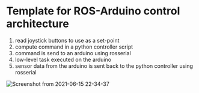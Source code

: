 # Template for ROS-Arduino control architecture

1) read joystick buttons to use as a set-point
2) compute command in a python controller script
3) command is send to an arduino using rosserial
4) low-level task executed on the arduino
5) sensor data from the arduino is sent back to the python controller using rosserial

![Screenshot from 2021-06-15 22-34-37](https://user-images.githubusercontent.com/16725496/122156256-a236fa80-ce36-11eb-9b16-70147ef95720.png)
